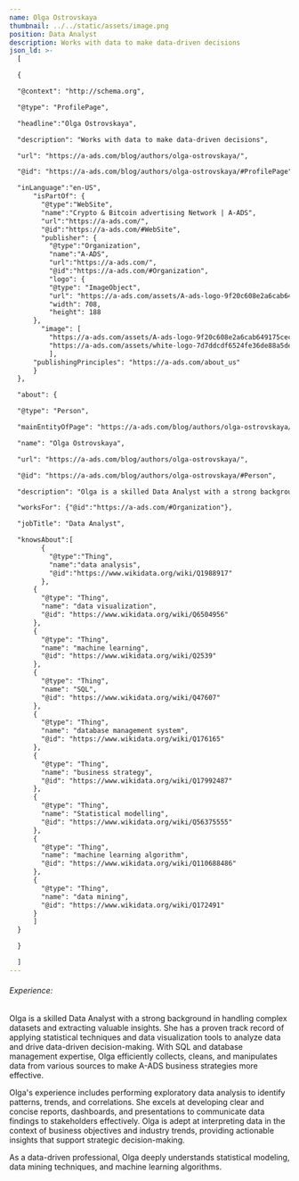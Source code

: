 ```yaml
---
name: Olga Ostrovskaya
thumbnail: ../../static/assets/image.png
position: Data Analyst
description: Works with data to make data-driven decisions
json_ld: >-
  [

  {

  "@context": "http://schema.org",

  "@type": "ProfilePage",

  "headline":"Olga Ostrovskaya",

  "description": "Works with data to make data-driven decisions",

  "url": "https://a-ads.com/blog/authors/olga-ostrovskaya/",

  "@id": "https://a-ads.com/blog/authors/olga-ostrovskaya/#ProfilePage",

  "inLanguage":"en-US",
      "isPartOf": {
        "@type":"WebSite",
        "name":"Crypto & Bitcoin advertising Network | A-ADS",
        "url":"https://a-ads.com/",
        "@id":"https://a-ads.com/#WebSite",
        "publisher": {
          "@type":"Organization",
          "name":"A-ADS",
          "url":"https://a-ads.com/",
          "@id":"https://a-ads.com/#Organization",   
          "logo": {
          "@type": "ImageObject",
          "url": "https://a-ads.com/assets/A-ads-logo-9f20c608e2a6cab649175cec3c3976253264542bc7b570a5de64eb3e206b5935.svg",
          "width": 708,
          "height": 188
      },
  	    "image": [
          "https://a-ads.com/assets/A-ads-logo-9f20c608e2a6cab649175cec3c3976253264542bc7b570a5de64eb3e206b5935.svg",
          "https://a-ads.com/assets/white-logo-7d7ddcdf6524fe36de88a5de9e76e6c6a6401b5e78910c27c1f0e7213cdc97bb.svg"
          ],
  	  "publishingPrinciples": "https://a-ads.com/about_us"
      }
  },

  "about": {

  "@type": "Person",

  "mainEntityOfPage": "https://a-ads.com/blog/authors/olga-ostrovskaya/",

  "name": "Olga Ostrovskaya",

  "url": "https://a-ads.com/blog/authors/olga-ostrovskaya/",

  "@id": "https://a-ads.com/blog/authors/olga-ostrovskaya/#Person",

  "description": "Olga is a skilled Data Analyst with a strong background in handling complex datasets and extracting valuable insights. She has a proven track record of applying statistical techniques and data visualization tools to analyze data and drive data-driven decision-making. With SQL and database management expertise, Olga efficiently collects, cleans, and manipulates data from various sources to make A-ADS business strategies more effective. Olga's experience includes performing exploratory data analysis to identify patterns, trends, and correlations. She excels at developing clear and concise reports, dashboards, and presentations to communicate data findings to stakeholders effectively. Olga is adept at interpreting data in the context of business objectives and industry trends, providing actionable insights that support strategic decision-making. As a data-driven professional, Olga deeply understands statistical modeling, data mining techniques, and machine learning algorithms.",

  "worksFor": {"@id":"https://a-ads.com/#Organization"},

  "jobTitle": "Data Analyst",

  "knowsAbout":[
        {
          "@type":"Thing",
          "name":"data analysis",
          "@id":"https://www.wikidata.org/wiki/Q1988917"
        },
      {
        "@type": "Thing",
        "name": "data visualization",
        "@id": "https://www.wikidata.org/wiki/Q6504956"
      },
      {
        "@type": "Thing",
        "name": "machine learning",
        "@id": "https://www.wikidata.org/wiki/Q2539"
      },
      {
        "@type": "Thing",
        "name": "SQL",
        "@id": "https://www.wikidata.org/wiki/Q47607"
      },
      {
        "@type": "Thing",
        "name": "database management system",
        "@id": "https://www.wikidata.org/wiki/Q176165"
      },
      {
        "@type": "Thing",
        "name": "business strategy",
        "@id": "https://www.wikidata.org/wiki/Q17992487"
      },
      {
        "@type": "Thing",
        "name": "Statistical modelling",
        "@id": "https://www.wikidata.org/wiki/Q56375555"
      },
      {
        "@type": "Thing",
        "name": "machine learning algorithm",
        "@id": "https://www.wikidata.org/wiki/Q110688486"
      },
      {
        "@type": "Thing",
        "name": "data mining",
        "@id": "https://www.wikidata.org/wiki/Q172491"
      }
      ]
  }

  }

  ]
---
```

###### Experience: 

Olga is a skilled Data Analyst with a strong background in handling complex datasets and extracting valuable insights. She has a proven track record of applying statistical techniques and data visualization tools to analyze data and drive data-driven decision-making. With SQL and database management expertise, Olga efficiently collects, cleans, and manipulates data from various sources to make A-ADS business strategies more effective. 

Olga's experience includes performing exploratory data analysis to identify patterns, trends, and correlations. She excels at developing clear and concise reports, dashboards, and presentations to communicate data findings to stakeholders effectively. Olga is adept at interpreting data in the context of business objectives and industry trends, providing actionable insights that support strategic decision-making. 

As a data-driven professional, Olga deeply understands statistical modeling, data mining techniques, and machine learning algorithms.